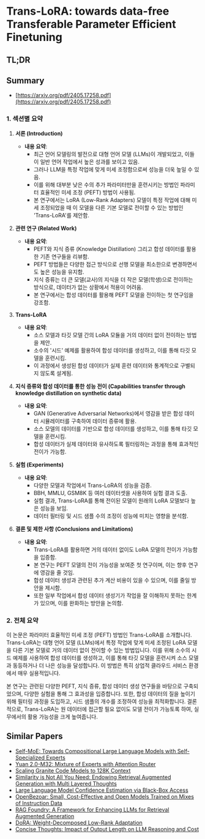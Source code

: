 # Trans-LoRA: towards data-free Transferable Parameter Efficient Finetuning
## TL;DR
## Summary
- [https://arxiv.org/pdf/2405.17258.pdf](https://arxiv.org/pdf/2405.17258.pdf)

### 1. 섹션별 요약

1. **서론 (Introduction)**
   - **내용 요약**:
     - 최근 언어 모델링의 발전으로 대형 언어 모델 (LLMs)이 개발되었고, 이들이 일반 언어 작업에서 높은 성과를 보이고 있음.
     - 그러나 LLM을 특정 작업에 맞게 미세 조정함으로써 성능을 더욱 높일 수 있음.
     - 이를 위해 대부분 낮은 수의 추가 파라미터만을 훈련시키는 방법인 파라미터 효율적인 미세 조정 (PEFT) 방법이 사용됨.
     - 본 연구에서는 LoRA (Low-Rank Adapters) 모델이 특정 작업에 대해 미세 조정되었을 때 이 모델을 다른 기본 모델로 전이할 수 있는 방법인 'Trans-LoRA'를 제안함.

2. **관련 연구 (Related Work)**
   - **내용 요약**:
     - PEFT와 지식 증류 (Knowledge Distillation) 그리고 합성 데이터를 활용한 기존 연구들을 리뷰함.
     - PEFT 방법들은 다양한 접근 방식으로 선행 모델을 최소한으로 변경하면서도 높은 성능을 유지함.
     - 지식 증류는 더 큰 모델(교사)의 지식을 더 작은 모델(학생)으로 전이하는 방식으로, 데이터가 없는 상황에서 적용이 어려움.
     - 본 연구에서는 합성 데이터를 활용해 PEFT 모델을 전이하는 첫 연구임을 강조함.

3. **Trans-LoRA**
   - **내용 요약**:
     - 소스 모델과 타깃 모델 간의 LoRA 모듈을 거의 데이터 없이 전이하는 방법을 제안.
     - 소수의 '시드' 예제를 활용하여 합성 데이터를 생성하고, 이를 통해 타깃 모델을 훈련시킴.
     - 이 과정에서 생성된 합성 데이터가 실제 훈련 데이터와 통계적으로 구별되지 않도록 설계됨.

4. **지식 증류와 합성 데이터를 통한 성능 전이 (Capabilities transfer through knowledge distillation on synthetic data)**
   - **내용 요약**:
     - GAN (Generative Adversarial Networks)에서 영감을 받은 합성 데이터 시뮬레이터를 구축하여 데이터 증류에 활용.
     - 소스 모델의 데이터를 기반으로 합성 데이터를 생성하고, 이를 통해 타깃 모델을 훈련시킴.
     - 합성 데이터가 실제 데이터와 유사하도록 필터링하는 과정을 통해 효과적인 전이가 가능함.

5. **실험 (Experiments)**
   - **내용 요약**:
     - 다양한 모델과 작업에서 Trans-LoRA의 성능을 검증.
     - BBH, MMLU, GSM8K 등 여러 데이터셋을 사용하여 실험 결과 도출.
     - 실험 결과, Trans-LoRA를 통해 전이된 모델이 원래의 LoRA 모델보다 높은 성능을 보임.
     - 데이터 필터링 및 시드 샘플 수의 조정이 성능에 미치는 영향을 분석함.

6. **결론 및 제한 사항 (Conclusions and Limitations)**
   - **내용 요약**:
     - Trans-LoRA를 활용하면 거의 데이터 없이도 LoRA 모델의 전이가 가능함을 입증함.
     - 본 연구는 PEFT 모델의 전이 가능성을 보여준 첫 연구이며, 이는 향후 연구에 영감을 줄 것임.
     - 합성 데이터 생성과 관련된 추가 계산 비용이 있을 수 있으며, 이를 줄일 방안을 제시함.
     - 또한 일부 작업에서 합성 데이터 생성기가 작업을 잘 이해하지 못하는 한계가 있으며, 이를 완화하는 방안을 논의함.

### 2. 전체 요약

이 논문은 파라미터 효율적인 미세 조정 (PEFT) 방법인 Trans-LoRA를 소개합니다. Trans-LoRA는 대형 언어 모델 (LLMs)에서 특정 작업에 맞게 미세 조정된 LoRA 모델을 다른 기본 모델로 거의 데이터 없이 전이할 수 있는 방법입니다. 이를 위해 소수의 시드 예제를 사용하여 합성 데이터를 생성하고, 이를 통해 타깃 모델을 훈련시켜 소스 모델과 동등하거나 더 나은 성능을 달성합니다. 이 방법은 특히 상업적 클라우드 서비스 환경에서 매우 실용적입니다.

본 연구는 관련된 다양한 PEFT, 지식 증류, 합성 데이터 생성 연구들을 바탕으로 구축되었으며, 다양한 실험을 통해 그 효과성을 입증합니다. 또한, 합성 데이터의 질을 높이기 위해 필터링 과정을 도입하고, 시드 샘플의 개수를 조정하여 성능을 최적화합니다. 결론적으로, Trans-LoRA는 원 데이터에 접근할 필요 없이도 모델 전이가 가능토록 하여, 실무에서의 활용 가능성을 크게 높여줍니다.

## Similar Papers
- [Self-MoE: Towards Compositional Large Language Models with Self-Specialized Experts](2406.12034.md)
- [Yuan 2.0-M32: Mixture of Experts with Attention Router](2405.17976.md)
- [Scaling Granite Code Models to 128K Context](2407.13739.md)
- [Similarity is Not All You Need: Endowing Retrieval Augmented Generation with Multi Layered Thoughts](2405.19893.md)
- [Large Language Model Confidence Estimation via Black-Box Access](2406.04370.md)
- [OpenBezoar: Small, Cost-Effective and Open Models Trained on Mixes of Instruction Data](2404.12195.md)
- [RAG Foundry: A Framework for Enhancing LLMs for Retrieval Augmented Generation](2408.02545.md)
- [DoRA: Weight-Decomposed Low-Rank Adaptation](2402.09353.md)
- [Concise Thoughts: Impact of Output Length on LLM Reasoning and Cost](2407.19825.md)
